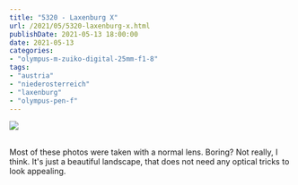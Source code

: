 ```yaml
---
title: "5320 - Laxenburg X"
url: /2021/05/5320-laxenburg-x.html
publishDate: 2021-05-13 18:00:00
date: 2021-05-13
categories:
- "olympus-m-zuiko-digital-25mm-f1-8"
tags:
- "austria"
- "niederosterreich"
- "laxenburg"
- "olympus-pen-f"
---
```

<div class="container">
<div class="center"><a target="_blank" href="https://d25zfm9zpd7gm5.cloudfront.net/1200x1200/2019/20190422_111658_lr.jpg"><img class="webfeedsFeaturedVisual" src="https://d25zfm9zpd7gm5.cloudfront.net/0600x0600/2019/20190422_111658_lr.jpg" /></a></div>
</div>
<br />

Most of these photos were taken with a normal lens. Boring?
Not really, I think. It's just a beautiful landscape, that
does not need any optical tricks to look appealing.
